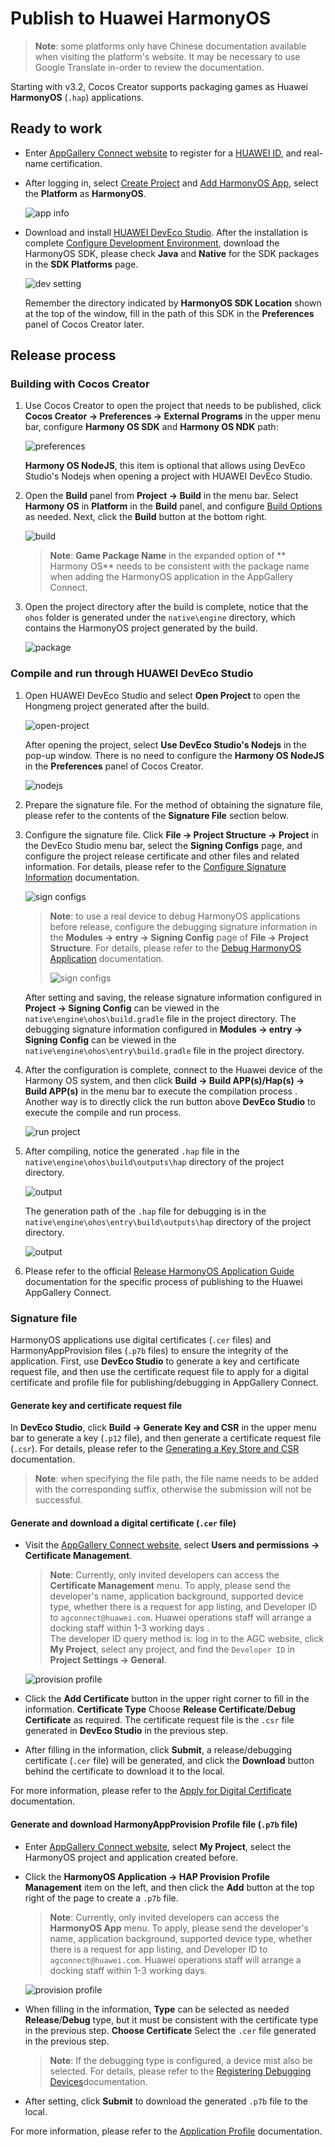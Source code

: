 # Publish to Huawei HarmonyOS

> **Note**: some platforms only have Chinese documentation available when visiting the platform's website. It may be necessary to use Google Translate in-order to review the documentation.

Starting with v3.2, Cocos Creator supports packaging games as Huawei **HarmonyOS** (`.hap`) applications.

## Ready to work

- Enter [AppGallery Connect website](https://developer.huawei.com/consumer/en/service/josp/agc/index.html) to register for a [HUAWEI ID](https://developer.huawei.com/consumer/en/doc/start/registration-and-verification-0000001053628148), and real-name certification.

- After logging in, select [Create Project](https://developer.huawei.com/consumer/en/doc/distribution/app/agc-harmonyapp-createproject) and [Add HarmonyOS App](https://developer.huawei.com/consumer/en/doc/distribution/app/agc-harmonyapp-createharmonyapp), select the **Platform** as **HarmonyOS**.

  ![app info](./publish-huawei-ohos/app-info.png)

- Download and install [HUAWEI DevEco Studio](https://developer.harmonyos.com/en/develop/deveco-studio#download). After the installation is complete [Configure Development Environment](https://developer.harmonyos.com/en/docs/documentation/doc-guides/environment_config-0000001052902427), download the HarmonyOS SDK, please check **Java** and **Native** for the SDK packages in the **SDK Platforms** page.

    ![dev setting](./publish-huawei-ohos/dev-setting.png)

    Remember the directory indicated by **HarmonyOS SDK Location** shown at the top of the window, fill in the path of this SDK in the **Preferences** panel of Cocos Creator later.

## Release process

### Building with Cocos Creator

1. Use Cocos Creator to open the project that needs to be published, click **Cocos Creator -> Preferences -> External Programs** in the upper menu bar, configure **Harmony OS SDK** and **Harmony OS NDK** path:

    ![preferences](./publish-huawei-ohos/preferences.png)

    **Harmony OS NodeJS**, this item is optional that allows using DevEco Studio's Nodejs when opening a project with HUAWEI DevEco Studio.

2. Open the **Build** panel from **Project -> Build** in the menu bar. Select **Harmony OS** in **Platform** in the **Build** panel, and configure [Build Options](./native-options.md#build-options) as needed. Next, click the **Build** button at the bottom right.

    ![build](./publish-huawei-ohos/build.png)

    > **Note**: **Game Package Name** in the expanded option of ** Harmony OS** needs to be consistent with the package name when adding the HarmonyOS application in the AppGallery Connect.

3. Open the project directory after the build is complete, notice that the `ohos` folder is generated under the `native\engine` directory, which contains the HarmonyOS project generated by the build.

    ![package](./publish-huawei-ohos/package-ohos.png)

### Compile and run through HUAWEI DevEco Studio

1. Open HUAWEI DevEco Studio and select **Open Project** to open the Hongmeng project generated after the build.

    ![open-project](./publish-huawei-ohos/open-project.png)

    After opening the project, select **Use DevEco Studio's Nodejs** in the pop-up window. There is no need to configure the **Harmony OS NodeJS** in the **Preferences** panel of Cocos Creator.

    ![nodejs](./publish-huawei-ohos/nodejs.png)

2. Prepare the signature file. For the method of obtaining the signature file, please refer to the contents of the **Signature File** section below.

3. Configure the signature file. Click **File -> Project Structure -> Project** in the DevEco Studio menu bar, select the **Signing Configs** page, and configure the project release certificate and other files and related information. For details, please refer to the [Configure Signature Information](https://developer.harmonyos.com/en/docs/documentation/doc-guides/publish_app-0000001053223745#EN-US_TOPIC_0000001154985553__section280162182818) documentation.

    ![sign configs](./publish-huawei-ohos/sign-configs.png)

    > **Note**: to use a real device to debug HarmonyOS applications before release, configure the debugging signature information in the **Modules -> entry -> Signing Config** page of **File -> Project Structure**. For details, please refer to the [Debug HarmonyOS Application](https://developer.harmonyos.com/en/docs/documentation/doc-guides/ide_debug_device-0000001053822404#EN-US_TOPIC_0000001154985555__section10491183521520) documentation.
    >
    > ![sign configs](./publish-huawei-ohos/sign-configs-debug.png)

    After setting and saving, the release signature information configured in **Project -> Signing Config** can be viewed in the `native\engine\ohos\build.gradle` file in the project directory. The debugging signature information configured in **Modules -> entry -> Signing Config** can be viewed in the `native\engine\ohos\entry\build.gradle` file in the project directory.

4. After the configuration is complete, connect to the Huawei device of the Harmony OS system, and then click **Build -> Build APP(s)/Hap(s) -> Build APP(s)** in the menu bar to execute the compilation process . Another way is to directly click the run button above **DevEco Studio** to execute the compile and run process.

    ![run project](./publish-huawei-ohos/run-project.png)

5. After compiling, notice the generated `.hap` file in the `native\engine\ohos\build\outputs\hap` directory of the project directory.

    ![output](./publish-huawei-ohos/output.png)

    The generation path of the `.hap` file for debugging is in the `native\engine\ohos\entry\build\outputs\hap` directory of the project directory.

    ![output](./publish-huawei-ohos/debug-output.png)

6. Please refer to the official [Release HarmonyOS Application Guide](https://developer.huawei.com/consumer/en/doc/distribution/app/agc-harmonyapp-releaseharmonyapp#h1-1598520904586) documentation for the specific process of publishing to the Huawei AppGallery Connect.

### Signature file

HarmonyOS applications use digital certificates (`.cer` files) and HarmonyAppProvision files (`.p7b` files) to ensure the integrity of the application. First, use **DevEco Studio** to generate a key and certificate request file, and then use the certificate request file to apply for a digital certificate and profile file for publishing/debugging in AppGallery Connect.

#### Generate key and certificate request file

In **DevEco Studio**, click **Build -> Generate Key and CSR** in the upper menu bar to generate a key (`.p12` file), and then generate a certificate request file (`.csr`). For details, please refer to the [Generating a Key Store and CSR](https://developer.harmonyos.com/en/docs/documentation/doc-guides/publish_app-0000001053223745#EN-US_TOPIC_0000001154985553__section7209054153620) documentation.

> **Note**: when specifying the file path, the file name needs to be added with the corresponding suffix, otherwise the submission will not be successful.

#### Generate and download a digital certificate (`.cer` file)

- Visit the [AppGallery Connect website](https://developer.huawei.com/consumer/en/service/josp/agc/index.html), select **Users and permissions -> Certificate Management**.

  > **Note**: Currently, only invited developers can access the **Certificate Management** menu. To apply, please send the developer's name, application background, supported device type, whether there is a request for app listing, and Developer ID to `agconnect@huawei.com`. Huawei operations staff will arrange a docking staff within 1-3 working days . <br />The developer ID query method is: log in to the AGC website, click **My Project**, select any project, and find the `Developer ID` in **Project Settings -> General**.

  ![provision profile](./publish-huawei-ohos/cer-file.png)

- Click the **Add Certificate** button in the upper right corner to fill in the information. **Certificate Type** Choose **Release Certificate**/**Debug Certificate** as required. The certificate request file is the `.csr` file generated in **DevEco Studio** in the previous step.

- After filling in the information, click **Submit**, a release/debugging certificate (`.cer` file) will be generated, and click the **Download** button behind the certificate to download it to the local.

For more information, please refer to the [Apply for Digital Certificate](https://developer.huawei.com/consumer/cn/doc/distribution/app/agc-harmonyapp-debugharmonyapp#h1-1598336089667) documentation.

#### Generate and download HarmonyAppProvision Profile file (`.p7b` file)

- Enter [AppGallery Connect website](https://developer.huawei.com/consumer/en/service/josp/agc/index.html), select **My Project**, select the HarmonyOS project and application created before.

- Click the **HarmonyOS Application -> HAP Provision Profile Management** item on the left, and then click the **Add** button at the top right of the page to create a `.p7b` file.

  > **Note**: Currently, only invited developers can access the **HarmonyOS App** menu. To apply, please send the developer's name, application background, supported device type, whether there is a request for app listing, and Developer ID to `agconnect@huawei.com`. Huawei operations staff will arrange a docking staff within 1-3 working days.

  ![provision profile](./publish-huawei-ohos/provision-profile.png)

- When filling in the information, **Type** can be selected as needed **Release**/**Debug** type, but it must be consistent with the certificate type in the previous step. **Choose Certificate** Select the `.cer` file generated in the previous step.

  > **Note**: If the debugging type is configured, a device mist also be selected. For details, please refer to the [Registering Debugging Devices](https://developer.huawei.com/consumer/en/doc/distribution/app/agc-harmonyapp-debugharmonyapp#h1-1598520099105)documentation.

- After setting, click **Submit** to download the generated `.p7b` file to the local.

For more information, please refer to the [Application Profile](https://developer.huawei.com/consumer/cn/doc/distribution/app/agc-harmonyapp-debugharmonyapp#h1-1598336409517) documentation.
